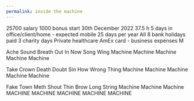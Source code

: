 ```yaml
---
permalink: inside the machine
---
```

25700 salary
1000 bonus start
30th December 2022 
37.5 h
5 days in office/client/home - expected mobile 
25 days per year 
All 8 bank holidays paid 
3 charity days 
Private healthcare 
AmEx card - business expenses 
M

Ache 
Sound 
Breath 
Out 
In 
Now 
Song 
Wing
Machine 
Machine 
Machine 
Machine 
Machine

Take 
Crown 
Death 
Doubt 
Sin 
How 
Wrong 
Thing
Machine 
Machine 
Machine 
Machine 
Machine

Fake 
Town 
Meth 
Shout 
Thin 
Brow 
Long 
String 
Machine 
Machine 
Machine 
MACHINE 
MACHINE
MACHINE 
MACHINE 
MACHINE